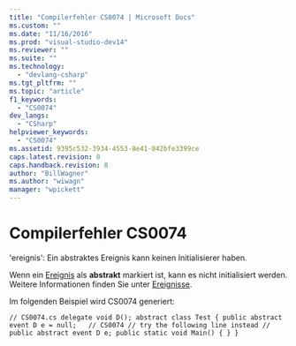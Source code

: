 ```yaml
---
title: "Compilerfehler CS0074 | Microsoft Docs"
ms.custom: ""
ms.date: "11/16/2016"
ms.prod: "visual-studio-dev14"
ms.reviewer: ""
ms.suite: ""
ms.technology: 
  - "devlang-csharp"
ms.tgt_pltfrm: ""
ms.topic: "article"
f1_keywords: 
  - "CS0074"
dev_langs: 
  - "CSharp"
helpviewer_keywords: 
  - "CS0074"
ms.assetid: 9395c532-3934-4553-8e41-042bfe3399ce
caps.latest.revision: 8
caps.handback.revision: 8
author: "BillWagner"
ms.author: "wiwagn"
manager: "wpickett"
---
```

# Compilerfehler CS0074
'ereignis': Ein abstraktes Ereignis kann keinen Initialisierer haben.  
  
 Wenn ein [Ereignis](../../csharp/language-reference/keywords/event.md) als **abstrakt** markiert ist, kann es nicht initialisiert werden. Weitere Informationen finden Sie unter [Ereignisse](../../csharp/programming-guide/events/index.md).  
  
 Im folgenden Beispiel wird CS0074 generiert:  
  
```  
// CS0074.cs delegate void D(); abstract class Test { public abstract event D e = null;   // CS0074 // try the following line instead // public abstract event D e; public static void Main() { } }  
```